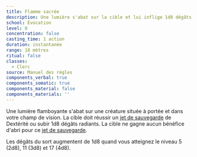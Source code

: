 ```yaml
---
title: Flamme sacrée
description: Une lumière s'abat sur la cible et lui inflige 1d8 dégâts radiants.
school: Évocation
level: 0
concentration: false
casting_time: 1 action
duration: instantanée
range: 18 mètres
ritual: false
classes:
  - Clerc
source: Manuel des règles
components_verbal: true
components_somatic: true
components_material: false
components_materials: ''
---
```

Une lumière flamboyante s'abat sur une créature située à portée et dans votre champ de vision. La cible doit réussir un [jet de sauvegarde](/utiliser-les-caracteristiques/#jets-de-sauvegarde) de Dextérité ou subir 1d8 dégâts radiants. La cible ne gagne aucun bénéfice d'abri pour ce [jet de sauvegarde](/utiliser-les-caracteristiques/#jets-de-sauvegarde).

Les dégâts du sort augmentent de 1d8 quand vous atteignez le niveau 5 (2d8), 11 (3d8) et 17 (4d8).
